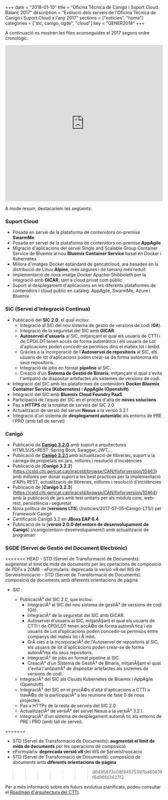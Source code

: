 +++
date        = "2018-01-10"
title       = "Oficina Tècnica de Canigó i Suport Cloud. Balanç 2017"
description = "Evolució dels serveis de l'Oficina Tècnica de Canigó i Suport Cloud a l'any 2017"
sections    = ["noticies", "home"]
categories  = ["sic, canigo, sgde", "cloud"]
key         = "GENER2018"
+++

A continuació es mostren les fites aconseguides el 2017 segons ordre cronològic:

<center><iframe src='https://cdn.knightlab.com/libs/timeline3/latest/embed/index.html?source=1se11kf-cofPGpMC7IQgwIcO3i1Lt_0SbVWjRMKZpHMQ&font=Georgia-Helvetica&lang=ca&initial_zoom=2&height=500' width='100%' height='500' webkitallowfullscreen mozallowfullscreen allowfullscreen frameborder='0'></iframe></center>

A mode resum, destacaríem les següents:

### **Suport Cloud**

- Posada en servei de la plataforma de contenidors on-premise **SwarmMe**
- Posada en servei de la plataforma de contenidors on-premise **AppAgile**
- Migració d'aplicacions del servei Single and Scalable Group Container Service de Bluemix al nou **Bluemix Container Service** basat en Docker i Kubernetes
- Millora d'imatges Docker estàndard de gencatcloud, ara basades en la distribució de Linux **Alpine**, més segures i de tamany més reduït
- Implementació de nova imatge Docker Apache-Shibboleth per la integració amb **GICAR**, tant a cloud privat com públic
- Suport al desplegament d'aplicacions en les diferents plataformes de contenidors i cloud públic en catàleg: AppAgile, SwarmMe, Azure i Bluemix


### SIC (Servei d'Integració Continua)

- Publicació del **SIC 2.0**, el qual inclou:
	- Integració al SIC del nou sistema de gestió de versions de codi (**Git**).
	- Integració de la seguretat del SIC amb **GICAR**.
	- **Autoservei d'usuaris** al SIC, mitjançant el qual els usuaris de CTTI i de CPD/LDT tenen accés de forma automàtica i els usuaris de Lot d'aplicacions poden concedir-se permisos dins el mateix lot i àmbit.
	- Gràcies a la incorporació de l'**Autoservei de repositoris** al SIC, els usuaris de lot d'aplicacions poden crear-se de forma autònoma els seus repositoris.
	- Integració de jobs en format **pipeline** al SIC.
	- Creació d'un **Sistema de Gestió de Binaris**, mitjançant el qual s'evita l'antipatró de dispositar artefactes als sistemes de versions de codi.
- Integració del SIC amb les plataformes de contenidors **Docker Bluemix Container Service (Kubernetes)** i **AppAgile (Openshift)**
- Integració del SIC amb **Bluemix Cloud Foundry PaaS**
- Participació de l'equip del SIC en el procés d'alta de **noves solucions**
- Pas a **HTTPS** de la totalitat de serveis del SIC 2.0
- Actualització de versió del servei **Nexus** a la versió 3.2.1
- Integració d'un sistema de **desplegament automàtic** als entorns de PRE i PRO (amb tall de servei)


### **Canigó**

- Publicació de [**Canigó 3.2.0**](http://cstd.ctti.gencat.cat/jiracstd/browse/CAN/fixforversion/10450) amb suport a arquitectures HTML5/JS+REST: Spring Boot, Swagger, JWT,...
- Publicació de [**Canigó 3.2.1**](https://cstd.ctti.gencat.cat/jiracstd/browse/CAN/fixforversion/10461) amb actualització de llibreries, suport a la càrrega de propietats en jars, millores i resolució d'incidències
- Publicació de [**Canigó 3.2.2**] (https://cstd.ctti.gencat.cat/jiracstd/browse/CAN/fixforversion/10463) amb millores per donar suport a les best practices per la implementació d'APIs REST, actualització de llibreries, millores i resolució d'incidències
- Publicació de [**Canigó 3.2.3**] (https://cstd.ctti.gencat.cat/jiracstd/browse/CAN/fixforversion/10464) amb la publicació de jars amb test unitaris per als mòduls core, web-rest, persistència i seguretat
- Nova política de [**versions LTS**] (/noticies/2017-07-05-Canigo-LTS/) pel Framework Canigó
- Certificació Canigó 3.2 en **JBoss EAP 6.4**
- Publicació de la [**versió 2.0.0 del entorn de desenvolupament de Canigó**] (/canigo/entorn-desenvolupament/) amb actualització de programari


### **SGDE (Servei de Gestió del Document Electrònic)**

<<<<<<< HEAD
	- STD (Servei de Transformació de Documents): augmentat el límit de mida de documents per les operacions de composició de PDFs a 20MB
	- eFormularis: deprecada la versió v8 del WS de ServeisInvocacio
        - STD (Servei de Transformació de Documents): composició de documents amb diferents orientacions de pàgina
		
* _SIC_ :

	- PublicaciÃ³ del SIC 2.0, que inclou:
		- IntegraciÃ³ al SIC del nou sistema de gestiÃ³ de versions de codi (Git).
		- IntegraciÃ³ de la seguretat del SIC amb GICAR.
		- Autoservei d'usuaris al SIC, mitjanÃ§ant el qual els usuaris de CTTI i de CPD/LDT tenen accÃ©s de forma automÃ tica i els usuaris de Lot d'aplicacions poden concedir-se permisos entre companys del mateix lot i Ã mbit.
		- GrÃ cies a la incorporaciÃ³ de l'Autoservei de repositoris al SIC, els usuaris de lot d'aplicacions poden crear-se de forma autonÃ²ma els seus repositoris.
		- IntegraciÃ³ de jobs en format pipeline al SIC.
		- CreaciÃ³ d'un Sistema de GestiÃ³ de Binaris, mitjanÃ§ant el qual s'evita l'antipatrÃ³ de dispositar artefactes als sistemes de versions de codi.
	- IntegraciÃ³ del SIC als Clouds Kubernetes de Bluemix i AppAgile (Openshift).
	- IntegraciÃ³ del SIC en el procÃ©s d'alta d'aplicacions a CTTI a travÃ©s de la participaciÃ³ a les reunions de fase 0 de nous projectes.
	- Pas a HTTPs de la resta de serveis del SIC 2.0.
	- ActualitzaciÃ³ de versiÃ³ del servei Nexus a la versiÃ³ 3.2.1.
	- IntegraciÃ³ d'un sistema de desplegament automÃ tic als entorns de PRE i PRO (amb tall de servei).

=======
- STD (Servei de Transformació de Documents): **augmentat el límit de mida de documents** per les operacions de composició
- eFormularis: **deprecada versió v8** del WS de ServeisInvocacio
- STD (Servei de Transformació de Documents): composició de documents amb **diferents orientacions de pàgina**
>>>>>>> d6485873c08f84575397ba60619f6d96fd3427f2

Per a més informació sobre els futurs evolutius planificats, podeu consultar el [Roadmap d'arquitectura del CTTI](http://canigo.ctti.gencat.cat/centre-de-suport/roadmap/).
